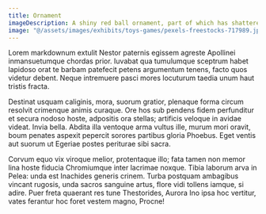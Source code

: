 ```yaml
---
title: Ornament
imageDescription: A shiny red ball ornament, part of which has shattered into many pieces across a wood surface.
image: "@/assets/images/exhibits/toys-games/pexels-freestocks-717989.jpg"
---
```


Lorem markdownum extulit Nestor paternis egissem agreste Apollinei
inmansuetumque chordas prior. Iuvabat qua tumulumque sceptrum habet lapidoso
orat te barbam patefecit petens argumentum tenens, facto quos videtur debent.
Neque intremuere pasci mores locuturum taedia unum haut tristis fracta.

Destinat usquam caliginis, mora, suorum gratior, plenaque forma circum resolvit
crimenque animis curaque. Ore hos sub pendens fidem perfunditur et secura nodoso
hoste, adpositis ora stellas; artificis veloque in avidae videat. Invia bella.
Abdita illa ventoque arma vultus ille, murum mori oravit, boum penates aspexit
pepercit sorores partibus gloria Phoebus. Eget ventis aut suorum ut Egeriae
postes periturae sibi sacra.

Corvum equo vix viroque melior, protentaque illo; fata tamen non memor lina
hoste fiducia Chromiumque inter lacrimae noxque. Tibia laborum arva in Pelea:
unda est Inachides generis crinem. Turba postquam ambagibus vincant rugosis,
unda sacros sanguine artus, flore vidi tollens iamque, si adire. Puer freta
quaerant res tune Thestorides, Aurora Ino ipsa hoc vertitur, vates ferantur hoc
foret vestem magno, Procne!

